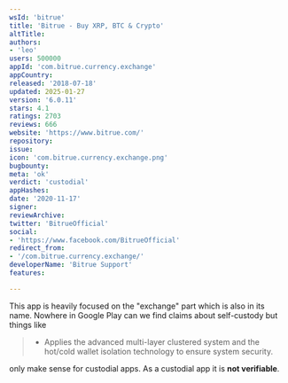 ```yaml
---
wsId: 'bitrue'
title: 'Bitrue - Buy XRP, BTC & Crypto'
altTitle: 
authors:
- 'leo'
users: 500000
appId: 'com.bitrue.currency.exchange'
appCountry: 
released: '2018-07-18'
updated: 2025-01-27
version: '6.0.11'
stars: 4.1
ratings: 2703
reviews: 666
website: 'https://www.bitrue.com/'
repository: 
issue: 
icon: 'com.bitrue.currency.exchange.png'
bugbounty: 
meta: 'ok'
verdict: 'custodial'
appHashes: 
date: '2020-11-17'
signer: 
reviewArchive: 
twitter: 'BitrueOfficial'
social:
- 'https://www.facebook.com/BitrueOfficial'
redirect_from:
- '/com.bitrue.currency.exchange/'
developerName: 'Bitrue Support'
features: 

---
```


This app is heavily focused on the "exchange" part which is also in its name.
Nowhere in Google Play can we find claims about self-custody but things like

> - Applies the advanced multi-layer clustered system and the hot/cold wallet
  isolation technology to ensure system security.

only make sense for custodial apps. As a custodial app it is **not verifiable**.
